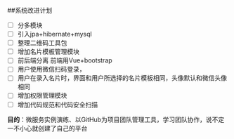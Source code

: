##系统改进计划

-[ ] 分多模块
-[ ] 引入jpa+hibernate+mysql
-[ ] 整理二维码工具包
-[ ] 增加名片模板管理模块
-[ ] 前后端分离 前端用Vue+bootstrap
-[ ] 用户使用微信扫码登录，
-[ ] 用户在录入名片时，界面和用户所选择的名片模板相同，头像默认和微信头像相同
-[ ] 增加权限管理模块
-[ ] 增加代码规范和代码安全扫描

**目的**：微服务实例演练、以GitHub为项目团队管理工具，学习团队协作，说不定一不小心就创建了自己的平台
